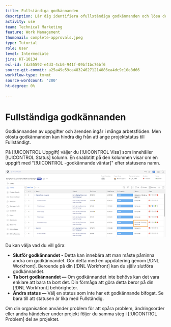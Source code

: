```yaml
---
title: Fullständiga godkännanden
description: Lär dig identifiera ofullständiga godkännanden och lösa dem så att du kan stänga projektet i [!DNL  Workfront].
activity: use
team: Technical Marketing
feature: Work Management
thumbnail: complete-approvals.jpeg
type: Tutorial
role: User
level: Intermediate
jira: KT-10134
exl-id: fda55592-e4d3-4cb6-941f-09bf1bc76bf6
source-git-commit: a25a49e59ca483246271214886ea4dc9c10e8d66
workflow-type: tm+mt
source-wordcount: '200'
ht-degree: 0%

---
```


# Fullständiga godkännanden

Godkännanden av uppgifter och ärenden ingår i många arbetsflöden. Men olösta godkännanden kan hindra dig från att ange projektstatus till Fullständigt.

På [!UICONTROL Uppgift] väljer du [!UICONTROL Visa] som innehåller [!UICONTROL Status] kolumn. En snabbtitt på den kolumnen visar om en uppgift med &quot;[!UICONTROL -godkännande väntar]&quot; efter statusens namn.

![Projekt som visar ofullständigt godkännande](assets/planner-fund-approval-pending.png)

Du kan välja vad du vill göra:

* **Slutför godkännandet -** Detta kan innebära att man måste påminna andra om godkännandet. Gör detta med en uppdatering genom [!DNL Workfront]. Beroende på din [!DNL Workfront] kan du själv slutföra godkännandet.
* **Ta bort godkännandet —** Om godkännandet inte behövs kan det vara enklare att bara ta bort det. Din förmåga att göra detta beror på din [!DNL Workfront] behörigheter.
* **Ändra status —** Välj en status som inte har ett godkännande bifogat. Se bara till att statusen är lika med Fullständig.

Om din organisation använder problem för att spåra problem, ändringsorder eller andra händelser under projekt följer du samma steg i [!UICONTROL Problem] del av projektet.
